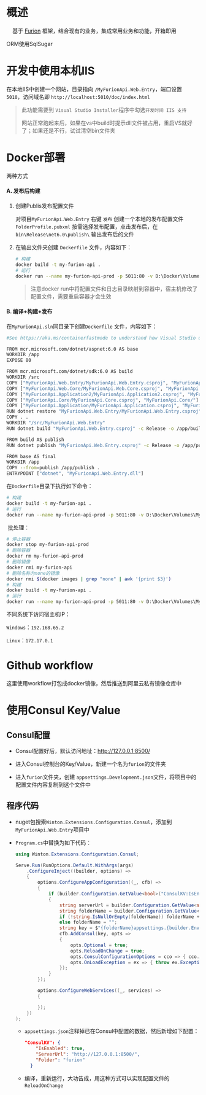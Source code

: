 # 概述

    基于 [Furion](https://furion.baiqian.ltd/docs) 框架，结合现有的业务，集成常用业务和功能，开箱即用

ORM使用SqlSugar

# 开发中使用本机IIS

在本地IIS中创建一个网站，目录指向 `/MyFurionApi.Web.Entry`，端口设置 `5010`，访问域名即 `http://localhost:5010/doc/index.html`

> 此功能需要到 `Visual Studio Installer`程序中勾选`开发时间 IIS 支持`
> 
> 网站正常跑起来后，如果在vs中build时提示dll文件被占用，重启VS就好了；如果还是不行，试试清空bin文件夹

# Docker部署

两种方式

#### A. 发布后构建

1. 创建Publis发布配置文件
   
   对项目`MyFurionApi.Web.Entry` 右键 `发布` 创建一个本地的发布配置文件 `FolderProfile.pubxml` 按需选择发布配置，点击发布后，在`bin\Release\net6.0\publish\` 输出发布后的文件

2. 在输出文件夹创建 `Dockerfile` 文件，内容如下：
   
   ```bash
   # 构建
   docker build -t my-furion-api .
   # 运行
   docker run --name my-furion-api-prod -p 5011:80 -v D:\Docker\Volumes\MyFurionApi\appsettings.json:/app/appsettings.json -v D:\Docker\Volumes\MyFurionApi\wwwroot:/app/wwwroot -v D:\Docker\Volumes\MyFurionApi\logs:/app/logs -e ASPNETCORE_ENVIRONMENT="Production" -e TZ=Asia/Shanghai -d my-furion-api
   ```
   
   > 注意docker run中将配置文件和日志目录映射到容器中，宿主机修改了配置文件，需要重启容器才会生效

#### B. 编译+构建+发布

在`MyFurionApi.sln`同目录下创建`Dockerfile` 文件，内容如下：

```bash
#See https://aka.ms/containerfastmode to understand how Visual Studio uses this Dockerfile to build your images for faster debugging.

FROM mcr.microsoft.com/dotnet/aspnet:6.0 AS base
WORKDIR /app
EXPOSE 80

FROM mcr.microsoft.com/dotnet/sdk:6.0 AS build
WORKDIR /src
COPY ["MyFurionApi.Web.Entry/MyFurionApi.Web.Entry.csproj", "MyFurionApi.Web.Entry/"]
COPY ["MyFurionApi.Web.Core/MyFurionApi.Web.Core.csproj", "MyFurionApi.Web.Core/"]
COPY ["MyFurionApi.Application2/MyFurionApi.Application2.csproj", "MyFurionApi.Application2/"]
COPY ["MyFurionApi.Core/MyFurionApi.Core.csproj", "MyFurionApi.Core/"]
COPY ["MyFurionApi.Application/MyFurionApi.Application.csproj", "MyFurionApi.Application/"]
RUN dotnet restore "MyFurionApi.Web.Entry/MyFurionApi.Web.Entry.csproj"
COPY . .
WORKDIR "/src/MyFurionApi.Web.Entry"
RUN dotnet build "MyFurionApi.Web.Entry.csproj" -c Release -o /app/build

FROM build AS publish
RUN dotnet publish "MyFurionApi.Web.Entry.csproj" -c Release -o /app/publish /p:UseAppHost=false

FROM base AS final
WORKDIR /app
COPY --from=publish /app/publish .
ENTRYPOINT ["dotnet", "MyFurionApi.Web.Entry.dll"]
```

在`Dockerfile`目录下执行如下命令：

```bash
# 构建
docker build -t my-furion-api .
# 运行
docker run --name my-furion-api-prod -p 5011:80 -v D:\Docker\Volumes\MyFurionApi\appsettings.json:/app/appsettings.json -v D:\Docker\Volumes\MyFurionApi\wwwroot:/app/wwwroot -v D:\Docker\Volumes\MyFurionApi\logs:/app/logs -e ASPNETCORE_ENVIRONMENT="Production" -e TZ=Asia/Shanghai -d my-furion-api
```

 批处理： 

```bash
# 停止容器
docker stop my-furion-api-prod
# 删除容器
docker rm my-furion-api-prod
# 删除镜像
docker rmi my-furion-api
# 删除名称为none的镜像
docker rmi $(docker images | grep "none" | awk '{print $3}')
# 构建
docker build -t my-furion-api .
# 运行
docker run --name my-furion-api-prod -p 5011:80 -v D:\Docker\Volumes\MyFurionApi\appsettings.json:/app/appsettings.json -v D:\Docker\Volumes\MyFurionApi\wwwroot:/app/wwwroot -v D:\Docker\Volumes\MyFurionApi\logs:/app/logs -e ASPNETCORE_ENVIRONMENT="Production" -e TZ=Asia/Shanghai -d my-furion-api
```

不同系统下访问宿主机IP：

`Windows`：`192.168.65.2`

`Linux`：`172.17.0.1`



# Github workflow

这里使用workflow打包成docker镜像，然后推送到阿里云私有镜像仓库中

# 使用Consul Key/Value

## Consul配置

- Consul配置好后，默认访问地址：http://127.0.0.1:8500/

- 进入Consul控制台的Key/Value，新建一个名为`furion`的文件夹

- 进入`furion`文件夹，创建 `appsettings.Development.json`文件，将项目中的配置文件内容复制到这个文件中

## 程序代码

- nuget包搜索`Winton.Extensions.Configuration.Consul`，添加到`MyFurionApi.Web.Entry`项目中

- `Program.cs`中替换为如下代码：
  
  ```csharp
  using Winton.Extensions.Configuration.Consul;
  
  Serve.Run(RunOptions.Default.WithArgs(args)
      .ConfigureInject((builder, options) =>
      {
          options.ConfigureAppConfiguration((_, cfb) =>
          {
              if (builder.Configuration.GetValue<bool>("ConsulKV:IsEnabled"))
              {
                  string serverUrl = builder.Configuration.GetValue<string>("ConsulKV:ServerUrl");
                  string folderName = builder.Configuration.GetValue<string>("ConsulKV:Folder");
                  if (!string.IsNullOrEmpty(folderName)) folderName += "/";
                  else folderName = "";
                  string key = $"{folderName}appsettings.{builder.Environment.EnvironmentName}.json";
                  cfb.AddConsul(key, opts =>
                  {
                      opts.Optional = true;
                      opts.ReloadOnChange = true;
                      opts.ConsulConfigurationOptions = cco => { cco.Address = new Uri(serverUrl); };
                      opts.OnLoadException = ex => { throw ex.Exception; };
                  });
              }
          });
  
          options.ConfigureWebServices((_, services) =>
          {
  
          });
      })
  );
  ```
  
  - `appsettings.json`注释掉已在Consul中配置的数据，然后新增如下配置：
    
    ```json
    "ConsulKV": {
        "IsEnabled": true,
        "ServerUrl": "http://127.0.0.1:8500/",
        "Folder": "furion"
      }
    ```
  
  - 编译，重新运行，大功告成，用这种方式可以实现配置文件的`ReloadOnChange`
           